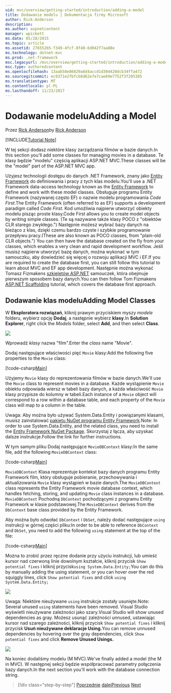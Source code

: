```yaml
---
uid: mvc/overview/getting-started/introduction/adding-a-model
title: Dodawanie modelu | Dokumentacja firmy Microsoft
author: Rick-Anderson
description: 
ms.author: aspnetcontent
manager: wpickett
ms.date: 05/28/2015
ms.topic: article
ms.assetid: 276552b5-f349-4fcf-8f40-6d042f7aa88e
ms.technology: dotnet-mvc
ms.prod: .net-framework
msc.legacyurl: /mvc/overview/getting-started/introduction/adding-a-model
msc.type: authoredcontent
ms.openlocfilehash: 13aab58e86829a8d4accd1d304420dcb34ffa472
ms.sourcegitcommit: ec9371e2fbfcb8d62e7e7cae69e7752f3f205385
ms.translationtype: MT
ms.contentlocale: pl-PL
ms.lasthandoff: 11/23/2017
---
```

<a name="adding-a-model"></a><span data-ttu-id="6083f-102">Dodawanie modelu</span><span class="sxs-lookup"><span data-stu-id="6083f-102">Adding a Model</span></span>
====================
<span data-ttu-id="6083f-103">Przez [Rick Anderson](https://github.com/Rick-Anderson)</span><span class="sxs-lookup"><span data-stu-id="6083f-103">by [Rick Anderson](https://github.com/Rick-Anderson)</span></span>

[!INCLUDE[Tutorial Note](sample/code-location.md)]

<span data-ttu-id="6083f-104">W tej sekcji dodasz niektóre klasy zarządzania filmów w bazie danych.</span><span class="sxs-lookup"><span data-stu-id="6083f-104">In this section you'll add some classes for managing movies in a database.</span></span> <span data-ttu-id="6083f-105">Te klasy będzie &quot;modelu&quot; częścią aplikacji ASP.NET MVC.</span><span class="sxs-lookup"><span data-stu-id="6083f-105">These classes will be the &quot;model&quot; part of the ASP.NET MVC app.</span></span>

<span data-ttu-id="6083f-106">Użyjesz technologii dostępu do danych .NET Framework, znany jako [Entity Framework](https://docs.microsoft.com/ef/) do definiowania i pracy z tych klas modelu.</span><span class="sxs-lookup"><span data-stu-id="6083f-106">You'll use a .NET Framework data-access technology known as the [Entity Framework](https://docs.microsoft.com/ef/) to define and work with these model classes.</span></span> <span data-ttu-id="6083f-107">Obsługuje programu Entity Framework (nazywanej często EF) o nazwie modelu programowania *Code First*.</span><span class="sxs-lookup"><span data-stu-id="6083f-107">The Entity Framework (often referred to as EF) supports a development paradigm called *Code First*.</span></span> <span data-ttu-id="6083f-108">Kod umożliwia najpierw utworzyć obiekty modelu pisząc proste klasy.</span><span class="sxs-lookup"><span data-stu-id="6083f-108">Code First allows you to create model objects by writing simple classes.</span></span> <span data-ttu-id="6083f-109">(Te są nazywane także klasy POCO z &quot;obiektów CLR starego zwykłego.&quot;) Następnie możesz wybrać bazy danych na bieżąco z klas, dzięki czemu bardzo czyste i szybkie programowanie przepływu pracy.</span><span class="sxs-lookup"><span data-stu-id="6083f-109">(These are also known as POCO classes, from &quot;plain-old CLR objects.&quot;) You can then have the database created on the fly from your classes, which enables a very clean and rapid development workflow.</span></span> <span data-ttu-id="6083f-110">Jeśli musisz najpierw utworzyć bazę danych, można wykonać w tym samouczku, aby dowiedzieć się więcej o rozwoju aplikacji MVC i EF.</span><span class="sxs-lookup"><span data-stu-id="6083f-110">If you are required to create the database first, you can still follow this tutorial to learn about MVC and EF app development.</span></span> <span data-ttu-id="6083f-111">Następnie można wykonać Tomasz Fizmakens [szkieletów ASP.NET](xref:visual-studio/overview/2013/aspnet-scaffolding-overview) samouczek, która obejmuje pierwszym sposobem bazy danych.</span><span class="sxs-lookup"><span data-stu-id="6083f-111">You can then follow Tom Fizmakens [ASP.NET Scaffolding](xref:visual-studio/overview/2013/aspnet-scaffolding-overview) tutorial, which covers the database first approach.</span></span>

## <a name="adding-model-classes"></a><span data-ttu-id="6083f-112">Dodawanie klas modelu</span><span class="sxs-lookup"><span data-stu-id="6083f-112">Adding Model Classes</span></span>

<span data-ttu-id="6083f-113">W **Eksploratora rozwiązań**, kliknij prawym przyciskiem myszy *modele* folderu, wybierz opcję **Dodaj**, a następnie wybierz **klasy**.</span><span class="sxs-lookup"><span data-stu-id="6083f-113">In **Solution Explorer**, right click the *Models* folder, select **Add**, and then select **Class**.</span></span>

![](adding-a-model/_static/image1.png)

<span data-ttu-id="6083f-114">Wprowadź *klasy* nazwa &quot;film&quot;.</span><span class="sxs-lookup"><span data-stu-id="6083f-114">Enter the *class* name &quot;Movie&quot;.</span></span>

<span data-ttu-id="6083f-115">Dodaj następujące właściwości pięć `Movie` klasy:</span><span class="sxs-lookup"><span data-stu-id="6083f-115">Add the following five properties to the `Movie` class:</span></span>

[!code-csharp[Main](adding-a-model/samples/sample1.cs)]

<span data-ttu-id="6083f-116">Użyjemy `Movie` klasy do reprezentowania filmów w bazie danych.</span><span class="sxs-lookup"><span data-stu-id="6083f-116">We'll use the `Movie` class to represent movies in a database.</span></span> <span data-ttu-id="6083f-117">Każde wystąpienie `Movie` obiektu odpowiada wiersz w tabeli bazy danych, a każda właściwość `Movie` klasy przypisze do kolumny w tabeli.</span><span class="sxs-lookup"><span data-stu-id="6083f-117">Each instance of a `Movie` object will correspond to a row within a database table, and each property of the `Movie` class will map to a column in the table.</span></span>

<span data-ttu-id="6083f-118">Uwaga: Aby można było używać System.Data.Entity i powiązanymi klasami, musisz zainstalować [pakietu NuGet programu Entity Framework](https://www.nuget.org/packages/EntityFramework/).</span><span class="sxs-lookup"><span data-stu-id="6083f-118">Note: In order to use System.Data.Entity, and the related class, you need to install the [Entity Framework NuGet Package](https://www.nuget.org/packages/EntityFramework/).</span></span> <span data-ttu-id="6083f-119">Skorzystaj z łącza, aby uzyskać dalsze instrukcje.</span><span class="sxs-lookup"><span data-stu-id="6083f-119">Follow the link for further instructions.</span></span>

<span data-ttu-id="6083f-120">W tym samym pliku Dodaj następujące `MovieDBContext` klasy:</span><span class="sxs-lookup"><span data-stu-id="6083f-120">In the same file, add the following `MovieDBContext` class:</span></span>

[!code-csharp[Main](adding-a-model/samples/sample2.cs?highlight=2,15-18)]

<span data-ttu-id="6083f-121">`MovieDBContext` Klasa reprezentuje kontekst bazy danych programu Entity Framework film, który obsługuje pobieranie, przechowywania i aktualizowania `Movie` klasy wystąpień w bazie danych.</span><span class="sxs-lookup"><span data-stu-id="6083f-121">The `MovieDBContext` class represents the Entity Framework movie database context, which handles fetching, storing, and updating `Movie` class instances in a database.</span></span> <span data-ttu-id="6083f-122">`MovieDBContext` Pochodną `DbContext` pochodzącymi z programu Entity Framework w klasie podstawowej.</span><span class="sxs-lookup"><span data-stu-id="6083f-122">The `MovieDBContext` derives from the `DbContext` base class provided by the Entity Framework.</span></span>

<span data-ttu-id="6083f-123">Aby można było odwołać `DbContext` i `DbSet`, należy dodać następujące `using` instrukcji w górnej części pliku:</span><span class="sxs-lookup"><span data-stu-id="6083f-123">In order to be able to reference `DbContext` and `DbSet`, you need to add the following `using` statement at the top of the file:</span></span>

[!code-csharp[Main](adding-a-model/samples/sample3.cs)]

<span data-ttu-id="6083f-124">Można to zrobić przez ręczne dodanie przy użyciu instrukcji, lub umieść kursor nad czerwoną linie dowolnym kształcie, kliknij przycisk `Show potential fixes` i kliknij przycisk`using System.Data.Entity;`</span><span class="sxs-lookup"><span data-stu-id="6083f-124">You can do this by manually adding the using statement, or you can hover over the red squiggly lines, click `Show potential fixes` and click `using System.Data.Entity;`</span></span>

![](adding-a-model/_static/image2.png)

<span data-ttu-id="6083f-125">Uwaga: Niektóre nieużywane `using` instrukcje zostały usunięte.</span><span class="sxs-lookup"><span data-stu-id="6083f-125">Note: Several unused `using` statements have been removed.</span></span> <span data-ttu-id="6083f-126">Visual Studio wyświetli nieużywane zależności jako szary.</span><span class="sxs-lookup"><span data-stu-id="6083f-126">Visual Studio will show unused dependencies as gray.</span></span> <span data-ttu-id="6083f-127">Możesz usunąć zależności unnused, ustawiając kursor nad szarego zależności, kliknij przycisk `Show potential fixes` i kliknij przycisk **Usuń nieużywane deklaracje Using.**</span><span class="sxs-lookup"><span data-stu-id="6083f-127">You can remove unnused dependencies by hovering over the gray dependencies, click `Show potential fixes` and click **Remove Unused Usings.**</span></span>

![](adding-a-model/_static/image3.png)

<span data-ttu-id="6083f-128">Na koniec dodaliśmy modelu (M MVC).</span><span class="sxs-lookup"><span data-stu-id="6083f-128">We've finally added a model (the M in MVC).</span></span> <span data-ttu-id="6083f-129">W następnej sekcji będzie współpracować parametry połączenia bazy danych.</span><span class="sxs-lookup"><span data-stu-id="6083f-129">In the next section you'll work with the database connection string.</span></span>

>[!div class="step-by-step"]
<span data-ttu-id="6083f-130">[Poprzednie](adding-a-view.md)
[dalej](creating-a-connection-string.md)</span><span class="sxs-lookup"><span data-stu-id="6083f-130">[Previous](adding-a-view.md)
[Next](creating-a-connection-string.md)</span></span>
